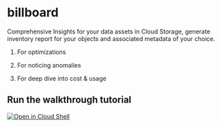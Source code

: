 # billboard



Comprehensive Insights for your data assets in Cloud Storage, generate inventory report for your objects and associated metadata of your choice. 

1. For optimizations

2. For noticing anomalies

3. For deep dive into cost & usage





## Run the walkthrough tutorial

[![Open in Cloud Shell](http://gstatic.com/cloudssh/images/open-btn.svg)](https://console.cloud.google.com/cloudshell/editor?cloudshell_git_repo=https://github.com/GoogleCloudPlatform/professional-services&cloudshell_tutorial=examples/gcs_insight/insight_walkthrough.md)

